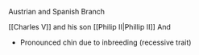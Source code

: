 Austrian and Spanish Branch

[[Charles V]] and his son [[Philip II|Phillip II]]
And
- Pronounced chin due to inbreeding (recessive trait)
